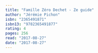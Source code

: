 ```yaml
---
title: "Famille Zéro Dechet - Ze guide"
author: "Jérémie Pichon"
isbn: "2365491871"
isbn13: "9782365491877"
rating: 4
pages: 256
read: "2017-08-27"
date: "2017-08-27"
---
```


